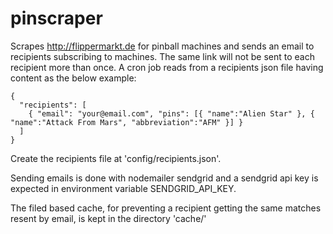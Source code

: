 # pinscraper

Scrapes http://flippermarkt.de for pinball machines and sends an email to recipients subscribing to machines.
The same link will not be sent to each recipient more than once.
A cron job reads from a recipients json file having content as the below example:
```
{
  "recipients": [
    { "email": "your@email.com", "pins": [{ "name":"Alien Star" }, { "name":"Attack From Mars", "abbreviation":"AFM" }] }
  ]
}
```

Create the recipients file at 'config/recipients.json'.

Sending emails is done with nodemailer sendgrid and a sendgrid api key is expected in environment variable SENDGRID_API_KEY.

The filed based cache, for preventing a recipient getting the same matches resent by email, is kept in the directory 'cache/'

